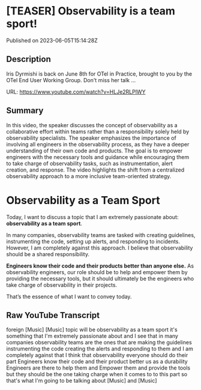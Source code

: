 # [TEASER] Observability is a team sport!

Published on 2023-06-05T15:14:28Z

## Description

Iris Dyrmishi is back on June 8th for OTel in Practice, brought to you by the OTel End User Working Group. Don't miss her talk ...

URL: https://www.youtube.com/watch?v=HLJe2RLPlWY

## Summary

In this video, the speaker discusses the concept of observability as a collaborative effort within teams rather than a responsibility solely held by observability specialists. The speaker emphasizes the importance of involving all engineers in the observability process, as they have a deeper understanding of their own code and products. The goal is to empower engineers with the necessary tools and guidance while encouraging them to take charge of observability tasks, such as instrumentation, alert creation, and response. The video highlights the shift from a centralized observability approach to a more inclusive team-oriented strategy.

# Observability as a Team Sport

Today, I want to discuss a topic that I am extremely passionate about: **observability as a team sport**. 

In many companies, observability teams are tasked with creating guidelines, instrumenting the code, setting up alerts, and responding to incidents. However, I am completely against this approach. I believe that observability should be a shared responsibility. 

**Engineers know their code and their products better than anyone else.** As observability engineers, our role should be to help and empower them by providing the necessary tools, but it should ultimately be the engineers who take charge of observability in their projects. 

That’s the essence of what I want to convey today.

## Raw YouTube Transcript

foreign [Music] [Music] topic will be observability as a team sport it's something that I'm extremely passionate about and I see that in many companies observability teams are the ones that are making the guidelines instrumenting the code creating the alerts and responding to them and I am completely against that I think that observability everyone should do their part Engineers know their code and their product better us as a durability Engineers are there to help them and Empower them and provide the tools but they should be the one taking charge when it comes to to this part so that's what I'm going to be talking about [Music] and [Music]

